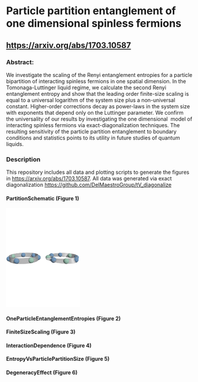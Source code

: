 # Particle partition entanglement of one dimensional spinless fermions

## https://arxiv.org/abs/1703.10587

### Abstract:
We investigate the scaling of the Renyi entanglement entropies for a particle bipartition of interacting spinless fermions in one spatial dimension. In the Tomonaga-Luttinger liquid regime, we calculate the second Renyi entanglement entropy and show that the leading order finite-size scaling is equal to a universal logarithm of the system size plus a non-universal constant. Higher-order corrections decay as power-laws in the system size with exponents that depend only on the Luttinger parameter. We confirm the universality of our results by investigating the one dimensional <math>t−V</math> model of interacting spinless fermions via exact-diagonalization techniques. The resulting sensitivity of the particle partition entanglement to boundary conditions and statistics points to its utility in future studies of quantum liquids.

### Description

This repository includes all data and plotting scripts to generate the figures in https://arxiv.org/abs/1703.10587.  All data was generated via exact diagonalization https://github.com/DelMaestroGroup/tV_diagonalize

#### PartitionSchematic (Figure 1)

<img src="https://github.com/DelMaestroGroup/PartEntFermions/blob/master/PartitionSchematic/particle_partition.png" width=200px>


#### OneParticleEntanglementEntropies	(Figure 2)
#### FiniteSizeScaling	(Figure 3)
#### InteractionDependence	(Figure 4)
#### EntropyVsParticlePartitionSize	(Figure 5)
#### DegeneracyEffect	(Figure 6)
